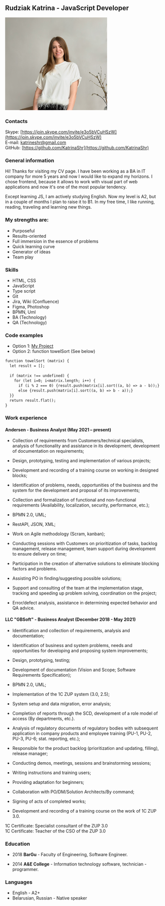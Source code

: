 ## Rudziak Katrina - JavaScript Developer 
<img src="./assets/0645.jpg" alt="candidate's photo" height="300">

### Contacts  
Skype: [https://join.skype.com/invite/e3o5bVCuHSzW](https://join.skype.com/invite/e3o5bVCuHSzW) <br>
E-mail: [katrineshr@gmail.com](katrineshr@gmail.com) <br>
GitHub: [https://github.com/KatrinaShr](https://github.com/KatrinaShr) <br>

### General information   
Hi! Thanks for visiting my CV page. I have been working as a BA in IT company for more 5 years and now I would like to expand my horizons.
I chose frontend, because it allows to work with visual part of web applications and now it's one of the most popular tendency.

Except learning JS, I am actively studying English. Now my level is A2, but in a couple of months I plan to raise it to B1.
In my free time, I like running, reading, traveling and learning new things.

### My strengths are:
* Purposeful
* Results-oriented
* Full immersion in the essence of problems
* Quick learning curve
* Generator of ideas
* Team play

### Skills  
* HTML, CSS 
* JavaScript
* Type script
* Git
* Jira, Wiki (Confluence)
* Figma, Photoshop
* BPMN, Uml
* BA (Technology)
* QA (Technology)

### Code examples  
* Option 1: [My Project](https://rolling-scopes-school.github.io/katrinashr-JSFEPRESCHOOL2022Q2/momentum/)
* Option 2: function towelSort (See below)
```
function towelSort (matrix) {
  let result = [];

  if (matrix !== undefined) {
    for (let i=0; i<matrix.length; i++) {
      if (i % 2 === 0) {result.push(matrix[i].sort((a, b) => a - b));}
      else {result.push(matrix[i].sort((a, b) => b - a));}
  }}
  return result.flat();
}
```

### Work experience

#### Andersen - Business Analyst (May 2021 – present)
- Collection of requirements from Customers/technical specialists, analysis of functionality and assistance in its development, development of documentation on requirements;
- Design, prototyping, testing and implementation of various projects;
- Development and recording of a training course on working in designed blocks;
- Identification of problems, needs, opportunities of the business and the system for the development and proposal of its improvements;
- Collection and formalization of functional and non-functional requirements (Availability, localization, security, performance, etc.);
- BPMN 2.0, UML;
- RestAPI, JSON, XML;
- Work on Agile methodology (Scram, kanban);

- Conducting sessions with Customers on prioritization of tasks, backlog management, release management, team support during development to ensure delivery on time;

- Participation in the creation of alternative solutions to eliminate blocking factors and problems.
- Assisting PO in finding/suggesting possible solutions;
- Support and consulting of the team at the implementation stage, tracking and speeding up problem solving, coordination on the project;
- Error/defect analysis, assistance in determining expected behavior and QA advice.

#### LLC "GBSoft" - Business Analyst (December 2018 - May 2021)
- Identification and collection of requirements, analysis and documentation;
- Identification of business and system problems, needs and opportunities for developing and proposing system improvements;
- Design, prototyping, testing;
- Development of documentation (Vision and Scope; Software Requirements Specification);
- BPMN 2.0, UML;

- Implementation of the 1C ZUP system (3.0, 2.5);
- System setup and data migration, error analysis;
- Completion of reports through the SCD, development of a role model of access (By departments, etc.).
- Analysis of regulatory documents of regulatory bodies with subsequent application in company products and employee training (PU-1, PU-2, PU-3, PU-6; stat. reporting, etc.);
- Responsible for the product backlog (prioritization and updating, filling), release manager;
- Conducting demos, meetings, sessions and brainstorming sessions;
- Writing instructions and training users;
- Providing adaptation for beginners;
- Collaboration with PO/DM/Solution Architects/By command;
- Signing of acts of completed works;
- Development and recording of a training course on the work of 1C ZUP 3.0.

1C Certificate: Specialist consultant of the ZUP 3.0  
1C Certificate: Teacher of the CSO of the ZUP 3.0

### Education  
- 2018
**BarGu** - Faculty of Engineering, Software Engineer.

- 2014
**A&E College** - Information technology software, technician - programmer.

### Languages  
* English - A2+
* Belarusian, Russian - Native speaker